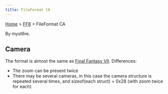 ```yaml
---
title: FileFormat CA
---
```


[Home](../Main%20Page.md.md) > [FF8](../FF8.md) > FileFormat CA

By myst6re.

## Camera

The format is almost the same as [Final Fantasy VII][]. Differences:

-   The zoom can be present twice
-   There may be several cameras, in this case the camera structure is
    repeated several times, and sizeof(each struct) = 0x28 (with zoom
    twice for each)

  [Final Fantasy VII]: ../FF7/Field/Camera%20Matrix.md "wikilink"
